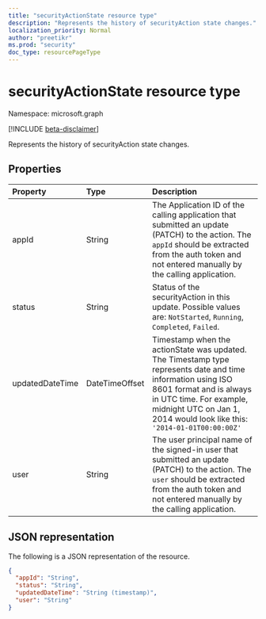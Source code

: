 ```yaml
---
title: "securityActionState resource type"
description: "Represents the history of securityAction state changes."
localization_priority: Normal
author: "preetikr"
ms.prod: "security"
doc_type: resourcePageType
---
```


# securityActionState resource type

Namespace: microsoft.graph

[!INCLUDE [beta-disclaimer](../../includes/beta-disclaimer.md)]

Represents the history of securityAction state changes.

## Properties

| Property     | Type        | Description |
|:-------------|:------------|:------------|
|appId|String|The Application ID of the calling application that submitted an update (PATCH) to the action. The `appId` should be extracted from the auth token and not entered manually by the calling application.|
|status|String| Status of the securityAction in this update. Possible values are: `NotStarted`, `Running`, `Completed`, `Failed`.|
|updatedDateTime|DateTimeOffset| Timestamp when the actionState was updated. The Timestamp type represents date and time information using ISO 8601 format and is always in UTC time. For example, midnight UTC on Jan 1, 2014 would look like this: `'2014-01-01T00:00:00Z'`|
|user|String|The user principal name of the signed-in user that submitted an update (PATCH) to the action. The `user` should be extracted from the auth token and not entered manually by the calling application.|

## JSON representation

The following is a JSON representation of the resource.

<!-- {
  "blockType": "resource",
  "optionalProperties": [

  ],
  "@odata.type": "microsoft.graph.securityActionState",
  "baseType": null
}-->

```json
{
  "appId": "String",
  "status": "String",
  "updatedDateTime": "String (timestamp)",
  "user": "String"
}
```

<!-- uuid: 16cd6b66-4b1a-43a1-adaf-3a886856ed98
2019-02-04 14:57:30 UTC -->
<!-- {
  "type": "#page.annotation",
  "description": "securityActionState resource",
  "keywords": "",
  "section": "documentation",
  "tocPath": ""
}-->


